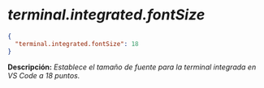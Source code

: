 <!-- Autor: Daniel Benjamin Perez Morales -->
<!-- GitHub: https://github.com/D4nitrix13 -->
<!-- GitLab: https://gitlab.com/D4nitrix13 -->
<!-- Correo electrónico: danielperezdev@proton.me -->

# ***terminal.integrated.fontSize***

```json
{
  "terminal.integrated.fontSize": 18
}
```

**Descripción:** *Establece el tamaño de fuente para la terminal integrada en VS Code a 18 puntos.*
